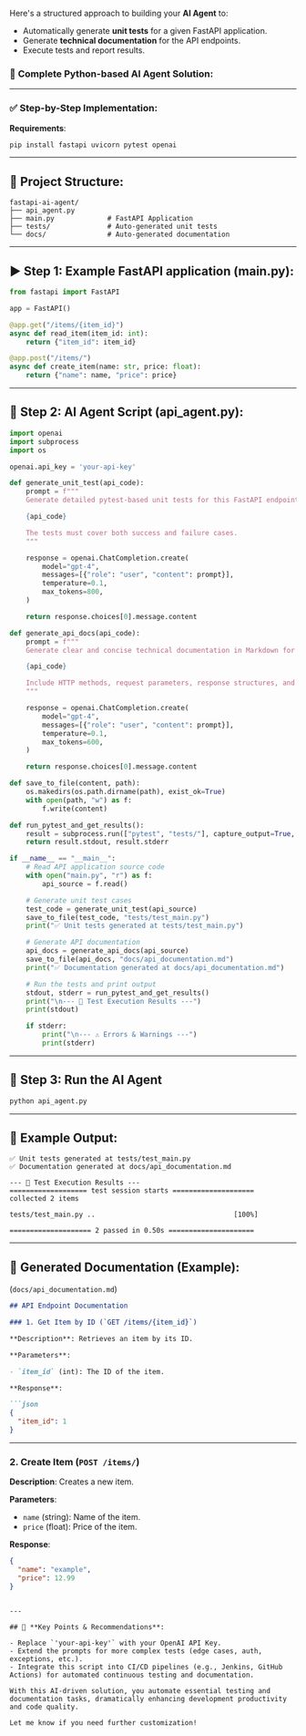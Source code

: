 Here's a structured approach to building your **AI Agent** to:

* Automatically generate **unit tests** for a given FastAPI application.
* Generate **technical documentation** for the API endpoints.
* Execute tests and report results.

### 🚀 **Complete Python-based AI Agent Solution:**

---

### ✅ **Step-by-Step Implementation:**

**Requirements**:

```bash
pip install fastapi uvicorn pytest openai
```

---

## 📁 **Project Structure**:

```
fastapi-ai-agent/
├── api_agent.py
├── main.py             # FastAPI Application
├── tests/              # Auto-generated unit tests
└── docs/               # Auto-generated documentation
```

---

## ▶️ **Step 1: Example FastAPI application (main.py)**:

```python
from fastapi import FastAPI

app = FastAPI()

@app.get("/items/{item_id}")
async def read_item(item_id: int):
    return {"item_id": item_id}

@app.post("/items/")
async def create_item(name: str, price: float):
    return {"name": name, "price": price}
```

---

## 🤖 **Step 2: AI Agent Script (api\_agent.py)**:

```python
import openai
import subprocess
import os

openai.api_key = 'your-api-key'

def generate_unit_test(api_code):
    prompt = f"""
    Generate detailed pytest-based unit tests for this FastAPI endpoint:

    {api_code}

    The tests must cover both success and failure cases.
    """

    response = openai.ChatCompletion.create(
        model="gpt-4",
        messages=[{"role": "user", "content": prompt}],
        temperature=0.1,
        max_tokens=800,
    )

    return response.choices[0].message.content

def generate_api_docs(api_code):
    prompt = f"""
    Generate clear and concise technical documentation in Markdown for the following FastAPI endpoints:

    {api_code}

    Include HTTP methods, request parameters, response structures, and sample responses.
    """

    response = openai.ChatCompletion.create(
        model="gpt-4",
        messages=[{"role": "user", "content": prompt}],
        temperature=0.1,
        max_tokens=600,
    )

    return response.choices[0].message.content

def save_to_file(content, path):
    os.makedirs(os.path.dirname(path), exist_ok=True)
    with open(path, "w") as f:
        f.write(content)

def run_pytest_and_get_results():
    result = subprocess.run(["pytest", "tests/"], capture_output=True, text=True)
    return result.stdout, result.stderr

if __name__ == "__main__":
    # Read API application source code
    with open("main.py", "r") as f:
        api_source = f.read()

    # Generate unit test cases
    test_code = generate_unit_test(api_source)
    save_to_file(test_code, "tests/test_main.py")
    print("✅ Unit tests generated at tests/test_main.py")

    # Generate API documentation
    api_docs = generate_api_docs(api_source)
    save_to_file(api_docs, "docs/api_documentation.md")
    print("✅ Documentation generated at docs/api_documentation.md")

    # Run the tests and print output
    stdout, stderr = run_pytest_and_get_results()
    print("\n--- 🧪 Test Execution Results ---")
    print(stdout)

    if stderr:
        print("\n--- ⚠️ Errors & Warnings ---")
        print(stderr)
```

---

## 🧪 **Step 3: Run the AI Agent**

```bash
python api_agent.py
```

---

## 🎯 **Example Output:**

```
✅ Unit tests generated at tests/test_main.py
✅ Documentation generated at docs/api_documentation.md

--- 🧪 Test Execution Results ---
=================== test session starts ====================
collected 2 items

tests/test_main.py ..                                  [100%]

==================== 2 passed in 0.50s =====================
```

---

## 📘 **Generated Documentation (Example):**

(`docs/api_documentation.md`)

````markdown
## API Endpoint Documentation

### 1. Get Item by ID (`GET /items/{item_id}`)

**Description**: Retrieves an item by its ID.

**Parameters**:

- `item_id` (int): The ID of the item.

**Response**:

```json
{
  "item_id": 1
}
````

---

### 2. Create Item (`POST /items/`)

**Description**: Creates a new item.

**Parameters**:

* `name` (string): Name of the item.
* `price` (float): Price of the item.

**Response**:

```json
{
  "name": "example",
  "price": 12.99
}
```

```

---

## 🔑 **Key Points & Recommendations**:

- Replace `'your-api-key'` with your OpenAI API Key.
- Extend the prompts for more complex tests (edge cases, auth, exceptions, etc.).
- Integrate this script into CI/CD pipelines (e.g., Jenkins, GitHub Actions) for automated continuous testing and documentation.

With this AI-driven solution, you automate essential testing and documentation tasks, dramatically enhancing development productivity and code quality.

Let me know if you need further customization!
```
